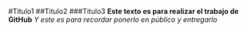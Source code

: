 #Titulo1
##Titulo2
###Titulo3
**Este texto es para realizar el trabajo de GitHub**
*Y este es para recordar ponerlo en público y entregarlo*
